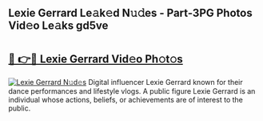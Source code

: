 ## Lexie Gerrard Le𝚊k𝚎d N𝚞𝚍es - Part-3PG Photos Vid𝚎o Le𝚊ks gd5ve

# <h2><a href="http://fbfiqt.evod.top/?m=Lexie+Gerrard">🔗 👉🔴 Lexie Gerrard Vid𝚎o Ph𝚘t𝚘s</a></h2>

[![Lexie Gerrard N𝚞d𝚎s](https://i.imgur.com/8V9OHl7.gif)](http://fbfiqt.evod.top/?m=Lexie+Gerrard)
Digital influencer Lexie Gerrard known for their dance performances and lifestyle vlogs. A public figure Lexie Gerrard is an individual whose actions, beliefs, or achievements are of interest to the public. 
